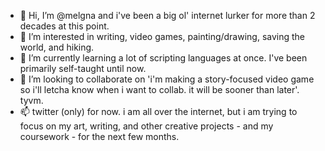 - 👋 Hi, I’m @melgna and i've been a big ol' internet lurker for more than 2 decades at this point.
- 👀 I’m interested in writing, video games, painting/drawing, saving the world, and hiking.
- 🌱 I’m currently learning a lot of scripting languages at once. I've been primarily self-taught until now.
- 💞️ I’m looking to collaborate on 'i'm making a story-focused video game so i'll letcha know when i want to collab. it will be sooner than later'. tyvm.
- 📫 twitter (only) for now. i am all over the internet, but i am trying to focus on my art, writing, and other creative projects - and my coursework - for the next few months.
